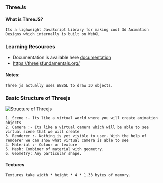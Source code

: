 ### ThreeJs

#### What is ThreeJS?

	Its a lighweight JavaScript Library for making cool 3d Animation Designs which internally is built on WebGL

### Learning Resources

* Documentation is available here [documentation](https://threejs.org/)
* https://threejsfundamentals.org/

#### Notes:

	Three js actually uses WEBGL to draw 3D objects.

<p align="center"><h3>Basic Structure of Threejs</h3></p>

![Structure of Threejs](https://threejsfundamentals.org/threejs/lessons/resources/images/threejs-structure.svg)

	1. Scene :- Its like a virtual world where you will create animation objects
	2. Camera :- Its like a virtual camera which will be able to see virtual scene that we will create
	3. Renderer :- Nothing is yet visible to user. With the help of renderer we can show what virtual camera is able to see
	4. Material :- Colour or texture
	5. Mesh: Combiner of material with geometry.
	6. Geometry: Any particular shape.


#### Textures
	
	Textures take width * height * 4 * 1.33 bytes of memory.